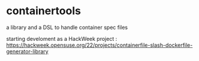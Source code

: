 # containertools
a library and a DSL to handle container spec files

starting develoment as a HackWeek project : https://hackweek.opensuse.org/22/projects/containerfile-slash-dockerfile-generator-library 

